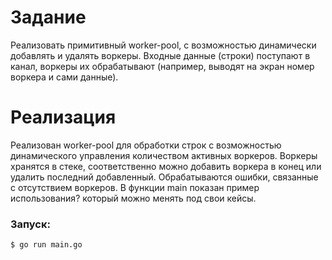 # Задание

Реализовать примитивный worker-pool, с возможностью динамически добавлять и удалять воркеры. Входные данные (строки) поступают в канал, воркеры их обрабатывают (например, выводят на экран номер воркера и сами данные).

# Реализация

Реализован worker-pool для обработки строк с возможностью динамического управления количеством активных воркеров. Воркеры хранятся в стеке, соответственно можно добавить воркера в конец или удалить последний добавленный. Обрабатываются ошибки, связанные с отсутствием воркеров. В функции main показан пример использования? который можно менять под свои кейсы.

### Запуск: 

```$ go run main.go ```